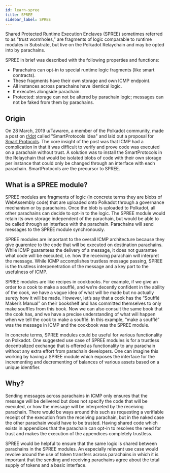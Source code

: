 ```yaml
---
id: learn-spree
title: SPREE
sidebar_label: SPREE
---
```


Shared Protected Runtime Execution Enclaves (SPREE) sometimes referred to as "trust wormholes," are fragments of logic
comparable to runtime modules in Substrate, but live on the Polkadot Relaychain and may be opted into by parachains.

SPREE in brief was described with the following properties and functions:

- Parachains can opt-in to special runtime logic fragments (like smart contracts).
- These fragments have their own storage and own ICMP endpoint.
- All instances across parachains have identical logic.
- It executes alongside parachain.
- Protected: storage can not be altered by parachain logic; messages can not be faked from them by parachains.

## Origin

On 28 March, 2019 u/Tawaren, a member of the Polkadot community, made a post on [r/dot][polkadot reddit] called
"SmartProtocols Idea" and laid out a proposal for [Smart Protocols][smart protocols reddit post]. The core insight
of the post was that ICMP had a complication in that it was difficult to verify and prove code was executed on a parachain
without trust. A solution was to install the SmartProtocols in the Relaychain that would be isolated blobs of code
with their own storage per instance that could only be changed through an interface with each parachain. SmartProtocols
are the precursor to SPREE.

## What is a SPREE module?

SPREE modules are fragments of logic (in concrete terms they are blobs of WebAssembly code) that are uploaded onto
Polkadot through a governance mechanism or by parachains. Once the blob is uploaded to Polkadot, all other parachains
can decide to opt-in to the logic. The SPREE module would retain its own storage independent of the parachain, but would
be able to be called through an interface with the parachain. Parachains will send messages to the SPREE module synchronously.

SPREE modules are important to the overall ICMP architecture because they give guarentee to the code that will be
executed on destination parachains. While ICMP guarantees the delivery of a message, it does not guarantee what code
will be executed, i.e. how the receiving parachain will interpret the message. While ICMP accomplishes trustless message
passing, SPREE is the trustless interpenetration of the message and a key part to the usefulness of ICMP.

SPREE modules are like recipes in cookbooks. For example, if we give an order to a cook to make a soufflé, and we’re
decently confident in the ability of the cook, we have a vague idea of what will be made but no actually surety how it 
will be made. However, let’s say that a cook has the “Soufflé Maker’s Manual” on their bookshelf and has committed
themselves to only make souffles from this book. Now we can also consult the same book that the cook has, and we have a
precise understanding of what will happen when we tell the cook to make a soufflé. In this example, “make a soufflé” was
the message in ICMP and the cookbook was the SPREE module.

In concrete terms, SPREE modules could be useful for various functionality on Polkadot. One suggested use case of SPREE
modules is for a trustless decentralized exchange that is offered as functionality to any parachain without any extra
effort from parachain developers. One can imagine this working by having a SPREE module which exposes the interface for
the incrementing and decrementing of balances of various assets based on a unique identifier.

## Why?

Sending messages across parachains in ICMP only ensures that the message will be delivered but does not specify the code
that will be executed, or how the message will be interpreted by the receiving parachain. There would be ways around
this such as requesting a verifiable receipt of the execution from the receiving parachain, but in the naked case the
other parachain would have to be trusted. Having shared code which exists in appendices that the parachain can opt-in to
resolves the need for trust and makes the execution of the appendices completely trustless.

SPREE would be helpful to ensure that the same logic is shared between parachains in the SPREE modules. An especially
relevant use case would revolve around the use of token transfers across parachains in which it is important that the
sending and receiving parachains agree about the total supply of tokens and a basic interface.

[polkadot reddit]: https://www.reddit.com/r/dot/
[smart protocols reddit post]: https://www.reddit.com/r/dot/comments/b6kljn/smartprotocols_idea/
